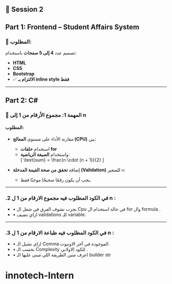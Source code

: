 ## 📌 Session 2

## Part 1: Frontend – Student Affairs System

### 📄 المطلوب:
تصميم عدد **4 إلى 5 صفحات** باستخدام:
- **HTML**
- **CSS**
- **Bootstrap**
- ✅ **الالتزام بـ inline style فقط**

---

## Part 2: C# 

### 🧮 المهمة 1: مجموع الأرقام من 1 إلى n

#### المطلوب:
- مقارنة الأداء على مستوى **المعالج (CPU)** بين:
  - استخدام **حلقات for**
  - واستخدام **الصيغة الرياضية**:  
    \[
    \text{sum} = \frac{n \cdot (n + 1)}{2}
    \]

- إضافة **تحقق من صحة القيمة المدخلة (Validation)** للمتغير `n`:
  - يجب أن يكون رقمًا صحيحًا موجبًا فقط.

---

### .2 في الكود المطلوب فيه مجموع الارقام من 1 ل n :
- • نجرب نشوف الفرق في شغل ال Cpu في حالة استخدام ال for وال formula .
- • ازاي نضيف validations للـ variable.
---
 
### .3 في الكود المطلوب فيه طباعة الارقام من 1 ل n :
- • ازاي نشيل الـ Comma الموجودة في آخر الاوتبوت.
- • نحسب الـ Complexity للكود الاولاني .
- • اعرف منين الطريقة اللي مبني عليها الـ builder str


# innotech-Intern